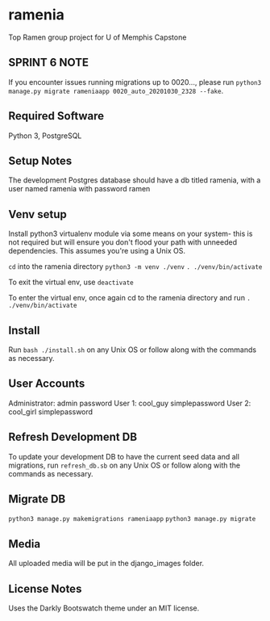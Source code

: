 # ramenia
Top Ramen group project for U of Memphis Capstone

## SPRINT 6 NOTE
If you encounter issues running migrations up to 0020..., please run
`python3 manage.py migrate rameniaapp 0020_auto_20201030_2328 --fake`.

## Required Software
Python 3, PostgreSQL

## Setup Notes
The development Postgres database should have a db titled ramenia,
with a user named ramenia with password ramen

## Venv setup
Install python3 virtualenv module via some means on your system- this is
not required but will ensure you don't flood your path with unneeded dependencies.
This assumes you're using a Unix OS.

`cd` into the ramenia directory
`python3 -m venv ./venv`
`. ./venv/bin/activate`

To exit the virtual env, use `deactivate`

To enter the virtual env, once again cd to the ramenia directory and run
`. ./venv/bin/activate`

## Install
Run `bash ./install.sh` on any Unix OS or follow along with the commands as necessary.

## User Accounts
Administrator:
admin
password
User 1:
cool_guy
simplepassword
User 2:
cool_girl
simplepassword

## Refresh Development DB
To update your development DB to have the current seed data and all migrations,
run `refresh_db.sb` on any Unix OS or follow along with the commands as necessary.

## Migrate DB
`python3 manage.py makemigrations rameniaapp`
`python3 manage.py migrate`

## Media
All uploaded media will be put in the django_images folder.

## License Notes
Uses the Darkly Bootswatch theme under an MIT license.